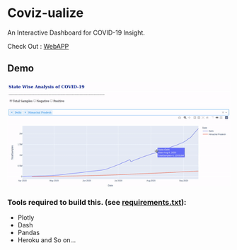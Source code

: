 # Coviz-ualize

An Interactive Dashboard for COVID-19 Insight.

Check Out :  [WebAPP](https://coviz-ualize.herokuapp.com/)


## Demo
![Demo](asset/demo.gif)


### Tools required to build this. (see [requirements.txt](requirements.txt)):
- Plotly
- Dash
- Pandas
- Heroku and So on...



